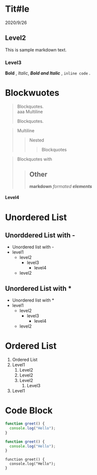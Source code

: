 # Tit#le

2020/9/26

## Level2

This is sample markdown text.

### Level3

**Bold** , _Italic_, **_Bold and Italic_** , `inline code` .

# Blockwuotes

> Blockquotes.  
> aaa
> Multiline
>
> Blockquotes.

> Multiline
>
> > Nested
> >
> > > Blockquotes

> Blockquotes with
>
> > ## Other
> >
> > **markdown** _formated_ **_elements_**

#### Level4

# Unordered List

## Unorddered List with -

- Unordered list with -
- level1
  - level2
    - level3
      - level4
  - level2

## Unordered List with \*

- Unordered list with \*
- level1
  - level2
    - level3
      - level4
  - level2

# Ordered List

1. Ordered List
1. Level1
   1. Level2
   2. Level2
   3. Level2
      1. Level3
1. Level1

# Code Block

```js:hello.js
function greet() {
  console.log("Hello");
}
```

```js
function greet() {
  console.log("Hello");
}
```

```
function greet() {
  console.log("Hello");
}
```
